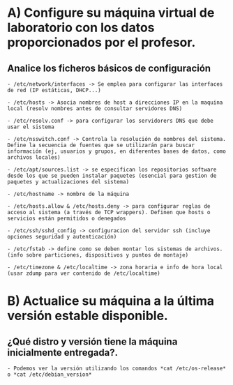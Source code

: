 # A) Configure su máquina virtual de laboratorio con los datos proporcionados por el profesor.

## Analice los ficheros básicos de configuración

	- /etc/network/interfaces -> Se emplea para configurar las interfaces de red (IP estáticas, DHCP...)
	
	- /etc/hosts -> Asocia nombres de host a direcciones IP en la maquina local (resolv nombres antes de consultar servidores DNS)
	
	- /etc/resolv.conf -> para configurar los servidorers DNS que debe usar el sistema
	
	- /etc/nsswitch.conf -> Controla la resolución de nombres del sistema. Define la secuencia de fuentes que se utilizarán para buscar información (ej, usuarios y grupos, en diferentes bases de datos, como archivos locales)

	- /etc/apt/sources.list -> se especifican los repositorios software desde los que se pueden instalar paquetes (esencial para gestion de paquetes y actualizaciones del sistema)

	- /etc/hostname -> nombre de la máquina

	- /etc/hosts.allow & /etc/hosts.deny -> para configurar reglas de acceso al sistema (a través de TCP wrappers). Definen que hosts o servicios están permitidos o denegados

	- /etc/ssh/sshd_config -> configuracion del servidor ssh (incluye opciones seguridad y autenticación)

	- /etc/fstab -> define como se deben montar los sistemas de archivos. (info sobre particiones, dispositivos y puntos de montaje)

	- /etc/timezone & /etc/localtime -> zona horaria e info de hora local (usar zdump para ver contenido de /etc/localtime)

# B) Actualice su máquina a la última versión estable disponible.

## ¿Qué distro y versión tiene la máquina inicialmente entregada?.

    - Podemos ver la versión utilizando los comandos *cat /etc/os-release* o *cat /etc/debian_version*